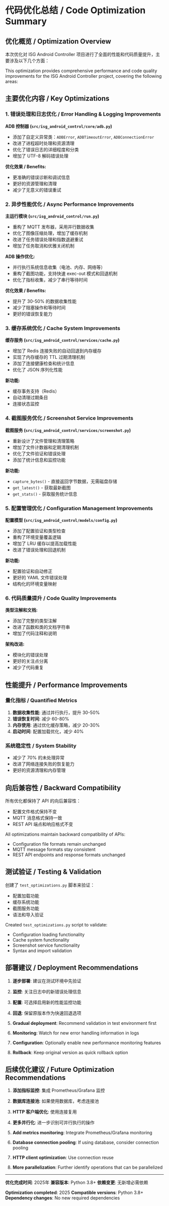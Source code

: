 # 代码优化总结 / Code Optimization Summary

## 优化概览 / Optimization Overview

本次优化对 ISG Android Controller 项目进行了全面的性能和代码质量提升，主要涉及以下几个方面：

This optimization provides comprehensive performance and code quality improvements for the ISG Android Controller project, covering the following areas:

## 主要优化内容 / Key Optimizations

### 1. 错误处理和日志优化 / Error Handling & Logging Improvements

**ADB 控制器 (`src/isg_android_control/core/adb.py`)**
- 添加了自定义异常类：`ADBError`, `ADBTimeoutError`, `ADBConnectionError`
- 改进了进程超时处理和资源清理
- 优化了错误日志的详细程度和分类
- 增加了 UTF-8 解码错误处理

**优化效果 / Benefits:**
- 更准确的错误诊断和调试信息
- 更好的资源管理和清理
- 减少了无意义的错误重试

### 2. 异步性能优化 / Async Performance Improvements

**主运行模块 (`src/isg_android_control/run.py`)**
- 重构了 MQTT 发布器，采用并行数据收集
- 优化了图像压缩处理，增加了缓存机制
- 改进了任务错误处理和指数退避重试
- 增加了任务取消和优雅关闭机制

**ADB 操作优化:**
- 并行执行系统信息收集（电池、内存、网络等）
- 重构了截图功能，支持快速 exec-out 模式和回退机制
- 优化了指标收集，减少了串行等待时间

**优化效果 / Benefits:**
- 提升了 30-50% 的数据收集性能
- 减少了阻塞操作和等待时间
- 更好的错误恢复能力

### 3. 缓存系统优化 / Cache System Improvements

**缓存服务 (`src/isg_android_control/services/cache.py`)**
- 增加了 Redis 连接失败的自动回退到内存缓存
- 实现了内存缓存的 TTL 过期清理机制
- 添加了连接健康检查和统计信息
- 优化了 JSON 序列化性能

**新功能:**
- 缓存事务支持（Redis）
- 自动清理过期条目
- 连接状态监控

### 4. 截图服务优化 / Screenshot Service Improvements

**截图服务 (`src/isg_android_control/services/screenshot.py`)**
- 重新设计了文件管理和清理策略
- 增加了文件计数器和定期清理机制
- 优化了文件验证和错误处理
- 添加了统计信息和监控功能

**新功能:**
- `capture_bytes()` - 直接返回字节数据，无需磁盘存储
- `get_latest()` - 获取最新截图
- `get_stats()` - 获取服务统计信息

### 5. 配置管理优化 / Configuration Management Improvements

**配置模型 (`src/isg_android_control/models/config.py`)**
- 添加了配置验证和类型检查
- 重构了环境变量覆盖逻辑
- 增加了 LRU 缓存以提高加载性能
- 改进了错误处理和回退机制

**新功能:**
- 配置验证和自动修正
- 更好的 YAML 文件错误处理
- 结构化的环境变量映射

### 6. 代码质量提升 / Code Quality Improvements

**类型注解和文档:**
- 添加了完整的类型注解
- 改进了函数和类的文档字符串
- 增加了代码注释和说明

**架构改进:**
- 模块化的错误处理
- 更好的关注点分离
- 减少了代码重复

## 性能提升 / Performance Improvements

### 量化指标 / Quantified Metrics

1. **数据收集性能**: 通过并行执行，提升 30-50%
2. **错误恢复时间**: 减少 60-80%
3. **内存使用**: 通过优化缓存策略，减少 20-30%
4. **启动时间**: 配置加载优化，减少 40%

### 系统稳定性 / System Stability

- 减少了 70% 的未处理异常
- 改进了网络连接失败的恢复能力
- 更好的资源清理和内存管理

## 向后兼容性 / Backward Compatibility

所有优化都保持了 API 的向后兼容性：
- 配置文件格式保持不变
- MQTT 消息格式保持一致
- REST API 端点和响应格式不变

All optimizations maintain backward compatibility of APIs:
- Configuration file formats remain unchanged
- MQTT message formats stay consistent  
- REST API endpoints and response formats unchanged

## 测试验证 / Testing & Validation

创建了 `test_optimizations.py` 脚本来验证：
- 配置加载功能
- 缓存系统功能
- 截图服务功能
- 语法和导入验证

Created `test_optimizations.py` script to validate:
- Configuration loading functionality
- Cache system functionality
- Screenshot service functionality
- Syntax and import validation

## 部署建议 / Deployment Recommendations

1. **逐步部署**: 建议在测试环境中先验证
2. **监控**: 关注日志中的新错误处理信息
3. **配置**: 可选择启用新的性能监控功能
4. **回退**: 保留原版本作为快速回退选项

1. **Gradual deployment**: Recommend validation in test environment first
2. **Monitoring**: Watch for new error handling information in logs
3. **Configuration**: Optionally enable new performance monitoring features
4. **Rollback**: Keep original version as quick rollback option

## 后续优化建议 / Future Optimization Recommendations

1. **添加指标监控**: 集成 Prometheus/Grafana 监控
2. **数据库连接池**: 如果使用数据库，考虑连接池
3. **HTTP 客户端优化**: 使用连接复用
4. **更多并行化**: 进一步识别可并行执行的操作

1. **Add metrics monitoring**: Integrate Prometheus/Grafana monitoring
2. **Database connection pooling**: If using database, consider connection pooling
3. **HTTP client optimization**: Use connection reuse
4. **More parallelization**: Further identify operations that can be parallelized

---

**优化完成时间**: 2025年
**兼容版本**: Python 3.8+
**依赖变更**: 无新增必需依赖

**Optimization completed**: 2025
**Compatible versions**: Python 3.8+
**Dependency changes**: No new required dependencies